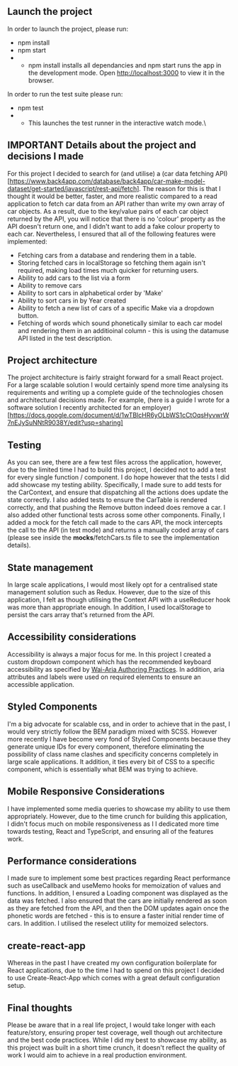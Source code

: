 ## Launch the project

In order to launch the project, please run:

-   npm install
-   npm start
-   -   npm install installs all dependancies and npm start runs the app in the development mode. Open [http://localhost:3000](http://localhost:3000) to view it in the browser.

In order to run the test suite please run:

-   npm test
-   -   This launches the test runner in the interactive watch mode.\

## IMPORTANT Details about the project and decisions I made

For this project I decided to search for (and utilise) a (car data fetching API)[https://www.back4app.com/database/back4app/car-make-model-dataset/get-started/javascript/rest-api/fetch]. The reason for this is that I thought it would be better, faster, and more realistic compared to a read application to fetch car data from an API rather than write my own array of car objects. As a result, due to the key/value pairs of each car object returned by the API, you will notice that there is no 'colour' property as the API doesn't return one, and I didn't want to add a fake colour property to each car. Nevertheless, I ensured that all of the following features were implemented:

-   Fetching cars from a database and rendering them in a table.
-   Storing fetched cars in localStorage so fetching them again isn't required, making load times much quicker for returning users.
-   Ability to add cars to the list via a form
-   Ability to remove cars
-   Ability to sort cars in alphabetical order by 'Make'
-   Ability to sort cars in by Year created
-   Ability to fetch a new list of cars of a specific Make via a dropdown button.
-   Fetching of words which sound phonetically similar to each car model and rendering them in an additioinal column - this is using the datamuse API listed in the test description.

## Project architecture

The project architecture is fairly straight forward for a small React project. For a large scalable solution I would certainly spend more time analysing its requirements and writing up a complete guide of the technologies chosen and architectural decisions made. For example, (here is a guide I wrote for a software solution I recently architected for an employer)[https://docs.google.com/document/d/1wTBlcHR6yOLbWS1cCtOqsHyvwrW7nEJySuNNtR9038Y/edit?usp=sharing]

## Testing

As you can see, there are a few test files across the application, however, due to the limited time I had to build this project, I decided not to add a test for every single function / component. I do hope however that the tests I did add showcase my testing ability. Specifically, I made sure to add tests for the CarContext, and ensure that dispatching all the actions does update the state correctly. I also added tests to ensure the CarTable is rendered correctly, and that pushing the Remove button indeed does remove a car. I also added other functional tests across some other components. Finally, I added a mock for the fetch call made to the cars API, the mock intercepts the call to the API (in test mode) and returns a manually coded array of cars (please see inside the **mocks**/fetchCars.ts file to see the implementation details).

## State management

In large scale applications, I would most likely opt for a centralised state management solution such as Redux. However, due to the size of this application, I felt as though utilising the Context API with a useReducer hook was more than appropriate enough. In addition, I used localStorage to persist the cars array that's returned from the API.

## Accessibility considerations

Accessibility is always a major focus for me. In this project I created a custom dropdown component which has the recommended keyboard accessibility as specified by [Wai-Aria Authoring Practices](https://www.w3.org/TR/wai-aria-practices/examples/listbox/listbox-collapsible.html). In addition, aria attributes and labels were used on required elements to ensure an accessible application.

## Styled Components

I'm a big advocate for scalable css, and in order to achieve that in the past, I would very strictly follow the BEM paradigm mixed with SCSS. However more recently I have become very fond of Styled Components because they generate unique IDs for every component, therefore eliminating the possibility of class name clashes and specificity concerns completely in large scale applications. It addition, it ties every bit of CSS to a specific component, which is essentially what BEM was trying to achieve.

## Mobile Responsive Considerations

I have implemented some media queries to showcase my ability to use them appropriately. However, due to the time crunch for building this application, I didn't focus much on mobile responsiveness as I I dedicated more time towards testing, React and TypeScript, and ensuring all of the features work.

## Performance considerations

I made sure to implement some best practices regarding React performance such as useCallback and useMemo hooks for memoization of values and functions. In addition, I ensured a Loading component was displayed as the data was fetched. I also ensured that the cars are initially rendered as soon as they are fetched from the API, and then the DOM updates again once the phonetic words are fetched - this is to ensure a faster initial render time of cars. In addition. I utilised the reselect utility for memoized selectors. 

## create-react-app

Whereas in the past I have created my own configuration boilerplate for React applications, due to the time I had to spend on this project I decided to use Create-React-App which comes with a great default configuration setup.

## Final thoughts

Please be aware that in a real life project, I would take longer with each feature/story, ensuring proper test coverage, well though out architecture and the best code practices. While I did my best to showcase my ability, as this project was built in a short time crunch, it doesn't reflect the quality of work I would aim to achieve in a real production environment.
